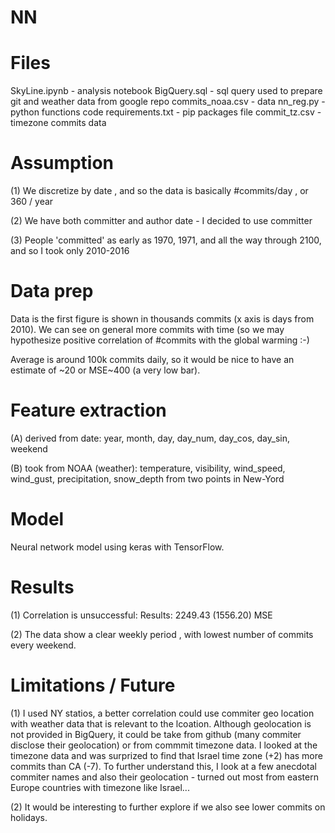 # NN

# Files

SkyLine.ipynb    - analysis notebook
BigQuery.sql     - sql query used to prepare git and weather data from
                   google repo
commits_noaa.csv - data
nn_reg.py        - python functions code
requirements.txt - pip packages file
commit_tz.csv    - timezone commits data

# Assumption
(1) We discretize by date , and so the data is basically #commits/day ,
    or 360 / year
    
(2) We have both committer and author date - I decided to use committer

(3) People 'committed' as early as 1970, 1971, and all the way through 2100,
    and so I took only 2010-2016

# Data prep 
Data is the first figure is shown in thousands commits (x axis is days from
2010). We can see on general more commits with time (so we may hypothesize
positive correlation of #commits with the global warming :-)

Average is around 100k commits daily, so it would be nice to have an estimate
of ~20 or MSE~400 (a very low bar).

# Feature extraction
(A) derived from date: year, month, day, day_num, day_cos, day_sin, weekend

(B) took from NOAA (weather): temperature, visibility, wind_speed, wind_gust,
    precipitation, snow_depth from two points in New-Yord

# Model 
Neural network model using keras with TensorFlow.

# Results
(1) Correlation is unsuccessful: Results: 2249.43 (1556.20) MSE

(2) The data show a clear weekly period , with lowest number of commits every weekend.

# Limitations / Future 
(1) I used NY statios, a better correlation could use commiter geo location with
    weather data that is relevant to the lcoation. Although geolocation is not
    provided in BigQuery, it could be take from github (many commiter disclose
    their geolocation) or from commmit timezone data. I looked at the timezone
    data and was surprized to find that Israel time zone (+2) has more commits
    than CA (-7). To further understand this, I look at a few anecdotal commiter
    names and also their geolocation - turned out most from eastern Europe
    countries with timezone like Israel...

(2) It would be interesting to further explore if we also see lower commits
    on holidays.
